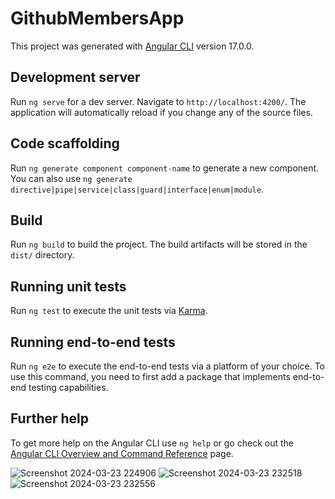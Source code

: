 # GithubMembersApp

This project was generated with [Angular CLI](https://github.com/angular/angular-cli) version 17.0.0.

## Development server

Run `ng serve` for a dev server. Navigate to `http://localhost:4200/`. The application will automatically reload if you change any of the source files.

## Code scaffolding

Run `ng generate component component-name` to generate a new component. You can also use `ng generate directive|pipe|service|class|guard|interface|enum|module`.

## Build

Run `ng build` to build the project. The build artifacts will be stored in the `dist/` directory.

## Running unit tests

Run `ng test` to execute the unit tests via [Karma](https://karma-runner.github.io).

## Running end-to-end tests

Run `ng e2e` to execute the end-to-end tests via a platform of your choice. To use this command, you need to first add a package that implements end-to-end testing capabilities.

## Further help

To get more help on the Angular CLI use `ng help` or go check out the [Angular CLI Overview and Command Reference](https://angular.io/cli) page.

![Screenshot 2024-03-23 224906](https://github.com/mohamedMachlou/github-members/assets/26061419/f447c366-1aa7-4402-abe5-5f0d40315fa0)
![Screenshot 2024-03-23 232518](https://github.com/mohamedMachlou/github-members/assets/26061419/0ed2bbea-1c5d-40d6-a575-f9a876792a19)
![Screenshot 2024-03-23 232556](https://github.com/mohamedMachlou/github-members/assets/26061419/e9735a78-227e-48c2-8297-1eae197d6bc0)

